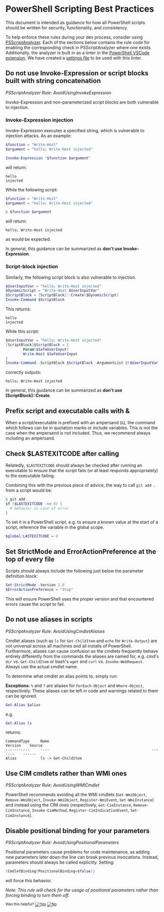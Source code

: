 # PowerShell Scripting Best Practices

This document is intended as guidance for how all PowerShell scripts should be written for security, functionality, and consistency.

To help enforce these rules during your dev process, consider using [PSScriptAnalyzer](https://github.com/PowerShell/PSScriptAnalyzer). Each of the sections below contains the rule code for enabling the corresponding check in PSScriptAnalyzer where one exists. Additionally, the analyzer is built in as a linter in the [PowerShell VSCode extension](https://marketplace.visualstudio.com/items?itemName=ms-vscode.PowerShell). We have created a [settings file](/eng/common/PSScriptAnalyzer.psd1) to be used with this linter.

## Do not use Invoke-Expression or script blocks built with string concatenation

*PSScriptAnalyzer Rule: AvoidUsingInvokeExpression*

Invoke-Expression and non-parameterized script blocks are both vulnerable to injection.

### Invoke-Expression injection

Invoke-Expression executes a specified string, which is vulnerable to injection attacks. As an example:

```powershell
$function = "Write-Host"
$argument = "hello; Write-Host injected"

Invoke-Expression "$function $argument"
```

will return:

```console
hello
injected
```

While the following script:

```powershell
$function = "Write-Host"
$argument = "hello; Write-Host injected"

& $function $argument
```

will return:

```console
hello; Write-Host injected
```

as would be expected.

In general, this guidance can be summarized as **don't use Invoke-Expression**.

### Script-block injection

Similarly, the following script block is also vulnerable to injection.

```powershell
$UserInputVar = "hello; Write-Host injected"
$DynamicScript = "Write-Host $UserInputVar"
$ScriptBlock = [ScriptBlock]::Create($DynamicScript)
Invoke-Command $ScriptBlock
```

This returns:

```console
hello
injected
```

While this script:

```powershell
$UserInputVar = "hello; Write-Host injected"
[ScriptBlock]$ScriptBlock = {
        Param($SafeUserInput)
        Write-Host $SafeUserInput
}
Invoke-Command -ScriptBlock $ScriptBlock -ArgumentList @($UserInputVar)
```

correctly outputs:

```console
hello; Write-Host injected
```

In general, this guidance can be summarized as **don't use [ScriptBlock]::Create**.

## Prefix script and executable calls with &

When a script/executable is prefixed with an ampersand (`&`), the command which follows can be in quotation marks or include variables. This is not the case when the ampersand is not included. Thus, we recommend always including an ampersand.

## Check $LASTEXITCODE after calling

Relatedly, `$LASTEXITCODE` should always be checked after running an executable to ensure that the script fails (or at least responds appropriately) to the executable failing.

Combining this with the previous piece of advice, the way to call `git add .` from a script would be:

```powershell
& git add .
if ($LASTEXITCODE -ne 0) {
  # behavior in case of error
}
```

To set it in a PowerShell script, e.g. to ensure a known value at the start of a script, reference the variable in the global scope. 

```powershell
$global:LASTEXITCODE = 0
```

## Set StrictMode and ErrorActionPreference at the top of every file

Scripts should always include the following just below the parameter definition block:

```powershell
Set-StrictMode -Version 2.0
$ErrorActionPreference = "Stop"
```

This will ensure PowerShell uses the proper version and that encountered errors cause the script to fail.

## Do not use aliases in scripts

*PSScriptAnalyzer Rule: AvoidUsingCmdletAliases*

Cmdlet aliases (such as `ls` for `Get-ChildItem` and `echo` for `Write-Output`) are not universal across all machines and all installs of PowerShell. Furthermore, aliases can cause confusion as the cmdlets frequently behave entirely differently from the commands the aliases are named for, e.g. cmd's `dir` vs. `Get-ChildItem` or bash's `wget` and `curl` vs. `Invoke-WebRequest`. Always use the actual cmdlet name.

To determine what cmdlet an alias points to, simply run:

**Exceptions**: `%` and `?` are aliases for `ForEach-Object` and `Where-Object`, respectively. These aliases can be left in code and warnings related to them can be ignored.

```powershell
Get-Alias $alias
```

e.g.

```powershell
Get-Alias ls
```

returns:

```console
CommandType     Name                                               Version    Source
-----------     ----                                               -------    ------
Alias           ls -> Get-ChildItem
```

## Use CIM cmdlets rather than WMI ones

*PSScriptAnalyzer Rule: AvoidUsingWMICmdlet*

PowerShell recommends avoiding all the WMI cmdlets (`Get-WmiObject`, `Remove-WmiObject`, `Invoke-WmiObject`, `Register-WmiEvent`, `Set-WmiInstance`) and instead using the CIM ones (respectively, `Get-CimInstance`, `Remove-CimInstance`, `Invoke-CimMethod`, `Register-CimIndicationEvent`, `Set-CimInstance`).

## Disable positional binding for your parameters

*PSScriptAnalyzer Rule: AvoidUsingPositionalParameters*

Positional parameters cause problems for code maintenance, as adding new parameters later down the line can break previous invocations. Instead, parameters should always be called explicitly. Setting:

```powershell
[CmdletBinding(PositionalBinding=$false)]
```

will force this behavior.

*Note: This rule will check for the usage of positional parameters rather than forcing binding to turn them off.*

<!-- Begin Generated Content: Doc Feedback -->
<sub>Was this helpful? [![Yes](https://helix.dot.net/f/ip/5?p=Documentation%5CPolicy%5CPowershellBestPractices.md)](https://helix.dot.net/f/p/5?p=Documentation%5CPolicy%5CPowershellBestPractices.md) [![No](https://helix.dot.net/f/in)](https://helix.dot.net/f/n/5?p=Documentation%5CPolicy%5CPowershellBestPractices.md)</sub>
<!-- End Generated Content-->
